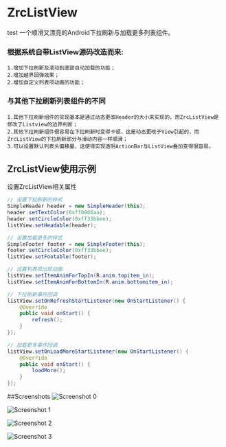 ZrcListView
===========
test
一个顺滑又漂亮的Android下拉刷新与加载更多列表组件。

### 根据系统自带ListView源码改造而来: ###
    1.增加下拉刷新及滚动到底部自动加载的功能；
    2.增加越界回弹效果；
    2.增加自定义列表项动画的功能；

### 与其他下拉刷新列表组件的不同 ###
    1.其他下拉刷新组件的实现基本是通过动态更改Header的大小来实现的，而ZrcListView是修改了Listview的边界判断；
    2.其他下拉刷新组件很容易在下拉刷新时变得卡顿，这是动态更改子View引起的，而ZrcListView的下拉刷新部分与滑动内容一样顺滑；
    3.可以设置默认列表头偏移量，这使得实现透明ActionBar与ListView叠加变得很容易。
    
## **ZrcListView使用示例** ##

设置ZrcListView相关属性<br>
```java
// 设置下拉刷新的样式
SimpleHeader header = new SimpleHeader(this);
header.setTextColor(0xff0066aa);
header.setCircleColor(0xff33bbee);
listView.setHeadable(header);

// 设置加载更多的样式
SimpleFooter footer = new SimpleFooter(this);
footer.setCircleColor(0xff33bbee);
listView.setFootable(footer);

// 设置列表项出现动画
listView.setItemAnimForTopIn(R.anim.topitem_in);
listView.setItemAnimForBottomIn(R.anim.bottomitem_in);

// 下拉刷新事件回调
listView.setOnRefreshStartListener(new OnStartListener() {
    @Override
    public void onStart() {
        refresh();
    }
});

// 加载更多事件回调
listView.setOnLoadMoreStartListener(new OnStartListener() {
    @Override
    public void onStart() {
        loadMore();
    }
});
```

##Screenshots
![Screenshot 0](https://raw.github.com/zarics/ZrcListView/master/Screenshots/0.png)

![Screenshot 1](https://raw.github.com/zarics/ZrcListView/master/Screenshots/1.png)

![Screenshot 2](https://raw.github.com/zarics/ZrcListView/master/Screenshots/2.png)

![Screenshot 3](https://raw.github.com/zarics/ZrcListView/master/Screenshots/3.png)
